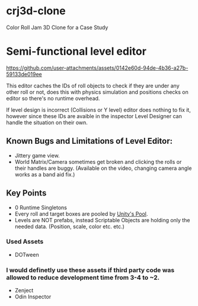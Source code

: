 # crj3d-clone
Color Roll Jam 3D Clone for a Case Study

# Semi-functional level editor

https://github.com/user-attachments/assets/0142e60d-94de-4b36-a27b-59133de019ee


This editor caches the IDs of roll objects to check if they are under any other roll or not, does this with physics simulation and positions checks on editor so there's no runtime overhead.

If level design is incorrect (Collisions or Y level) editor does nothing to fix it, however since these IDs are avaible in the inspector Level Designer can handle the situation on their own.

## Known Bugs and Limitations of Level Editor:
+ Jittery game view.
+ World Matrix/Camera sometimes get broken and clicking the rolls or their handles are buggy. (Available on the video, changing camera angle works as a band aid fix.)

## Key Points
+ 0 Runtime Singletons
+ Every roll and target boxes are pooled by [Unity's Pool](https://docs.unity3d.com/ScriptReference/Pool.ObjectPool_1.html).
+ Levels are NOT prefabs, instead Scriptable Objects are holding only the needed data. (Position, scale, color etc. etc.)

### Used Assets
+ DOTween

### I would definetly use these assets if third party code was allowed to reduce development time from 3-4 to ~2.
+ Zenject
+ Odin Inspector
